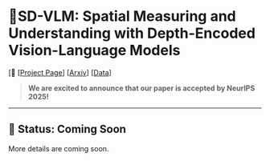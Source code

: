 # 👷SD-VLM: Spatial Measuring and Understanding with Depth-Encoded Vision-Language Models


[📢 [[Project Page](https://cpystan.github.io/SD_VLM_pages/)] [[Arxiv](https://arxiv.org/abs/2509.17664)]  [[Data](https://huggingface.co/datasets/cpystan/MSMU)] 

<div style="display:none">
[[Model Zoo](https://github.com/haotian-liu/LLaVA/blob/main/docs/MODEL_ZOO.md)]
</div>

> **We are excited to announce that our paper is accepted by NeurIPS 2025!**

---

## 🚧 Status: Coming Soon
More details are coming soon.

